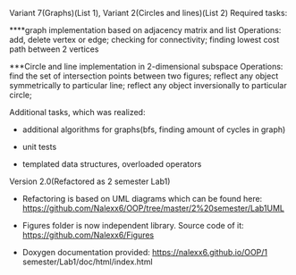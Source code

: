 Variant 7(Graphs)(List 1), Variant 2(Circles and lines)(List 2)
Required tasks:

****graph implementation based on adjacency matrix and list
Operations: add, delete vertex or edge;
            checking for connectivity; 
            finding lowest cost path between 2 vertices

***Circle and line implementation in 2-dimensional subspace
Operations: find the set of intersection points between two figures;
            reflect any object symmetrically to particular line;
            reflect any object inversionally to particular circle;

Additional tasks, which was realized:

* additional algorithms for graphs(bfs, finding amount of cycles in graph)

* unit tests

* templated data structures, overloaded operators

Version 2.0(Refactored as 2 semester Lab1)

* Refactoring is based on UML diagrams which can be found here: https://github.com/Nalexx6/OOP/tree/master/2%20semester/Lab1UML

* Figures folder is now independent library. Source code of it: https://github.com/Nalexx6/Figures

* Doxygen documentation provided: https://nalexx6.github.io/OOP/1 semester/Lab1/doc/html/index.html

